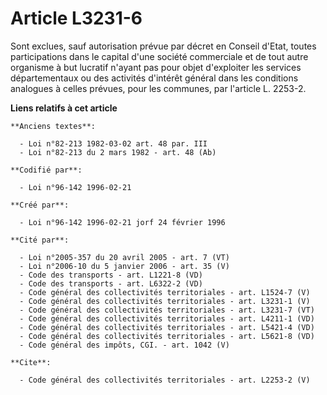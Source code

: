 # Article L3231-6

Sont exclues, sauf autorisation prévue par décret en Conseil d'Etat, toutes participations dans le capital d'une société
commerciale et de tout autre organisme à but lucratif n'ayant pas pour objet d'exploiter les services départementaux ou des
activités d'intérêt général dans les conditions analogues à celles prévues, pour les communes, par l'article L. 2253-2.

**Liens relatifs à cet article**

	**Anciens textes**:

	  - Loi n°82-213 1982-03-02 art. 48 par. III
	  - Loi n°82-213 du 2 mars 1982 - art. 48 (Ab)

	**Codifié par**:

	  - Loi n°96-142 1996-02-21

	**Créé par**:

	  - Loi n°96-142 1996-02-21 jorf 24 février 1996

	**Cité par**:

	  - Loi n°2005-357 du 20 avril 2005 - art. 7 (VT)
	  - Loi n°2006-10 du 5 janvier 2006 - art. 35 (V)
	  - Code des transports - art. L1221-8 (VD)
	  - Code des transports - art. L6322-2 (VD)
	  - Code général des collectivités territoriales - art. L1524-7 (V)
	  - Code général des collectivités territoriales - art. L3231-1 (V)
	  - Code général des collectivités territoriales - art. L3231-7 (VT)
	  - Code général des collectivités territoriales - art. L4211-1 (VD)
	  - Code général des collectivités territoriales - art. L5421-4 (VD)
	  - Code général des collectivités territoriales - art. L5621-8 (VD)
	  - Code général des impôts, CGI. - art. 1042 (V)

	**Cite**:

	  - Code général des collectivités territoriales - art. L2253-2 (V)
